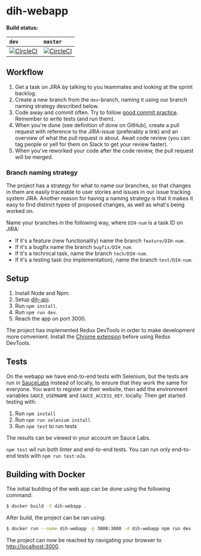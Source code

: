 # dih-webapp

__Build status:__

| `dev` | `master`|
| :--  |:--|
|[![CircleCI](https://circleci.com/gh/capraconsulting/dih-webapp/tree/dev.svg?style=svg&circle-token=a63cb3349231317b6f5e6d298f3f49a82a7f382a)](https://circleci.com/gh/capraconsulting/dih-webapp/tree/dev)|[![CircleCI](https://circleci.com/gh/capraconsulting/dih-webapp/tree/master.svg?style=svg&circle-token=a63cb3349231317b6f5e6d298f3f49a82a7f382a)](https://circleci.com/gh/capraconsulting/dih-webapp/tree/master)|


## Workflow

1. Get a task on JIRA by talking to you teammates and looking at the sprint backlog.
2. Create a new branch  from the `dev`-branch, naming it using our branch naming strategy described below.
3. Code away and commit often. Try to follow [good commit practice](http://chris.beams.io/posts/git-commit/). Remember to write tests (and run them).
4. When you're done (see definition of done on GitHub), create a pull request with reference to the JIRA-issue (preferably a link) and an overview of what the pull request is about. Await code review (you can tag people or yell for them on Slack to get your review faster).
5. When you've reworked your code after the code review, the pull request will be merged.

### Branch naming strategy
The project has a strategy for what to name our branches, so that changes in them are easily traceable to user stories and issues in our issue tracking system JIRA. Another reason for having a naming strategy is that it makes it easy to find distinct types of proposed changes, as well as what's being worked on.

Name your branches in the following way, where `DIH-num` is a task ID on JIRA:

* If it's a feature (new functionality) name the branch `feature/DIH-num`.
* If it's a bugfix name the branch `bugfix/DIH_num`.
* If it's a technical task, name the branch `tech/DIH-num`.
* If it's a testing task (no implementation), name the branch `test/DIH-num`.

## Setup

1. Install Node and Npm.
2. Setup [dih-api](http://github.com/capraconsulting/dih-api).
3. Run `npm install`.
4. Run `npm run dev`.
5. Reach the app on port 3000.

The project has implemented Redux DevTools in order to make development more convenient. Install the [Chrome extension](https://chrome.google.com/webstore/detail/redux-devtools/lmhkpmbekcpmknklioeibfkpmmfibljd) before using Redux DevTools.

## Tests
On the webapp we have end-to-end tests with Selenium, but the tests are run in [SauceLabs](https://saucelabs.com) instead of locally, to ensure that they work the same for everyone.  You want to register at their website, then add the environment variables `SAUCE_USERNAME` and `SAUCE_ACCESS_KEY`. locally. Then get started testing with:

1. Run `npm install`
2. Run `npm run selenium install`
3. Run `npm test` to run tests

The results can be viewed in your account on Sauce Labs.

`npm test` wil run both linter and end-to-end tests. You can run only end-to-end tests with `npm run test:e2e`.

## Building with Docker

The initial building of the web app can be done using the following command:

```bash
$ docker build -t dih-webapp .
```

After build, the project can be ran using:

```bash
$ docker run --name dih-webapp -p 3000:3000 -d dih-webapp npm run dev
```

The project can now be reached by navigating your browser to
[http://localhost:3000](http://localhost:3000).
